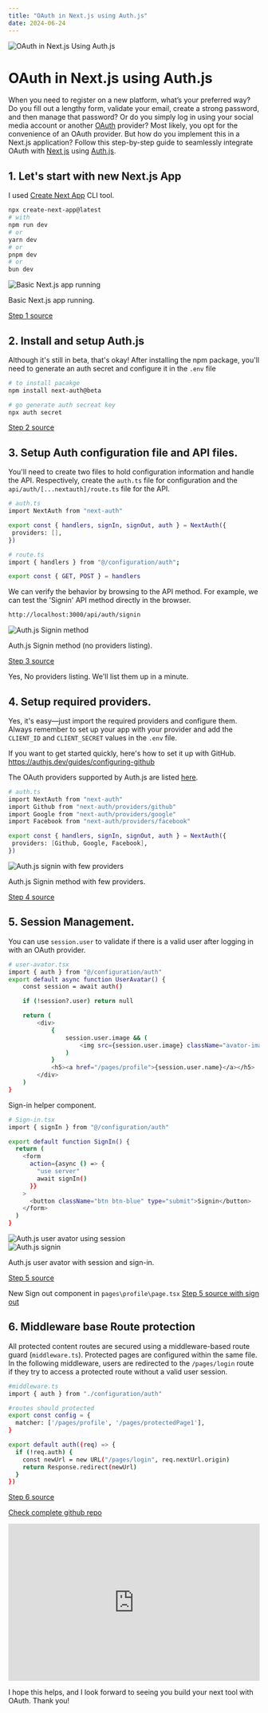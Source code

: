 ```yaml
---
title: "OAuth in Next.js using Auth.js"
date: 2024-06-24
---
```


<div class="row">
    <div class="col-md-12 header-banner">
        <img src="{{site.baseurl}}/assets/2024-06-24/header.jpg" class="full-width-image" title="OAuth in Next.js Using Auth.js" >
    </div>
</div>
    
# OAuth in Next.js using Auth.js

When you need to register on a new platform, what’s your preferred way? Do you fill out a lengthy form, validate your email, create a strong password, and then manage that password? Or do you simply log in using your social media account or another [OAuth](https://oauth.net/2/) provider? Most likely, you opt for the convenience of an OAuth provider. But how do you implement this in a Next.js application? Follow this step-by-step guide to seamlessly integrate OAuth with [Next js](https://nextjs.org/) using [Auth.js](https://authjs.dev/).

## 1. Let's start with new Next.js App
 I used [Create Next App](https://www.npmjs.com/package/create-next-app) CLI tool.

 ```bash
 npx create-next-app@latest
 # with 
npm run dev
# or
yarn dev
# or
pnpm dev
# or
bun dev
```
<div class="row">
    <div class="col-md-12">
        <img src="{{site.baseurl}}/assets/2024-06-24/next-js-basic-app.PNG" class="full-width-image" title="Basic Next.js app running">
        <p>Basic Next.js app running.</p>
        <span>
        <a href="https://github.com/sankalpaa/NextJs-AuthJs/tree/327446e0c0659859467088aa9bb7d7021cf7d8c8">Step 1 source</a>
        </span>
    </div>
</div>

## 2. Install and setup Auth.js
Although it's still in beta, that's okay! After installing the npm package, you'll need to generate an auth secret and configure it in the `.env` file

 ```bash
 # to install pacakge
npm install next-auth@beta

# go generate auth secreat key
npx auth secret
```

<div class="row">
    <div class="col-md-12">
        <span>
        <a href="https://github.com/sankalpaa/NextJs-AuthJs/tree/69abc5c02bcefa17b1bad68f3f8740d0c3326dc4">Step 2 source</a>
        </span>
    </div>
</div>

## 3. Setup Auth configuration file and API files.
You'll need to create two files to hold configuration information and handle the API. Respectively, create the `auth.ts` file for configuration and the `api/auth/[...nextauth]/route.ts` file for the API. 

 ```bash
 # auth.ts
import NextAuth from "next-auth"
 
export const { handlers, signIn, signOut, auth } = NextAuth({
  providers: [],
})
```
 ```bash
 # route.ts
import { handlers } from "@/configuration/auth";

export const { GET, POST } = handlers
```

We can verify the behavior by browsing to the API method. For example, we can test the 'Signin' API method directly in the browser.


 ```bash
http://localhost:3000/api/auth/signin
```

<div class="row">
    <div class="col-md-12">
        <img src="{{site.baseurl}}/assets/2024-06-24/next-js-auth-js-signin-api-without-providers.PNG" class="full-width-image" title="Auth.js Signin method">
        <p>Auth.js Signin method (no providers listing).</p>
        <span>
        <a href="https://github.com/sankalpaa/NextJs-AuthJs/tree/427745f3da8eef46489c35bb44970096f81d5962">Step 3 source</a>
        </span>
    </div>
</div>

Yes, No providers listing. We'll list them up in a minute.

## 4. Setup required providers. 
Yes, it's easy—just import the required providers and configure them. Always remember to set up your app with your provider and add the `CLIENT_ID` and `CLIENT_SECRET` values in the `.env` file.

If you want to get started quickly, here's how to set it up with GitHub.
https://authjs.dev/guides/configuring-github

The OAuth providers supported by Auth.js are listed [here](https://authjs.dev/getting-started/authentication/oauth).

 ```bash
 # auth.ts
import NextAuth from "next-auth"
import Github from "next-auth/providers/github"
import Google from "next-auth/providers/google"
import Facebook from "next-auth/providers/facebook"
 
export const { handlers, signIn, signOut, auth } = NextAuth({
  providers: [Github, Google, Facebook],
})
```

<div class="row">
    <div class="col-md-12">
        <img src="{{site.baseurl}}/assets/2024-06-24/next-js-auth-js-signin-api-with-providers.PNG" class="full-width-image" title="Auth.js signin with few providers">
        <p>Auth.js Signin method with few providers.</p>
        <span>
        <a href="https://github.com/sankalpaa/NextJs-AuthJs/tree/cc6575dc96d5ac1abe81fd0c7119255a02ee7e93">Step 4 source</a>
        </span>
    </div>
</div>

## 5. Session Management. 

You can use `session.user` to validate if there is a valid user after logging in with an OAuth provider.

```bash
# user-avator.tsx
import { auth } from "@/configuration/auth"
export default async function UserAvatar() {
    const session = await auth()

    if (!session?.user) return null

    return (
        <div>
            {
                session.user.image && (
                    <img src={session.user.image} className="avator-image" alt="User Avatar" />
                )
            }
            <h5><a href="/pages/profile">{session.user.name}</a></h5>
        </div>
    )
}
```
Sign-in helper component.
```bash
# Sign-in.tsx 
import { signIn } from "@/configuration/auth"

export default function SignIn() {
  return (
    <form
      action={async () => {
        "use server"
        await signIn()
      }}
    >
      <button className="btn btn-blue" type="submit">Signin</button>
    </form>
  )
} 
```

<div class="row">
    <div class="col-md-12">
        <div class="row">
            <div class="col-md-6">
                <img src="{{site.baseurl}}/assets/2024-06-24/next-js-auth-js-user-avator.PNG" class="full-width-image" title="Auth.js user avator using session">
            </div>
            <div class="col-md-6">
                <img src="{{site.baseurl}}/assets/2024-06-24/next-js-auth-js-sign-in-component.PNG" class="full-width-image" title="Auth.js signin">
            </div>
        </div>
        <p>Auth.js user avator with session and sign-in.</p>
        <span>
        <a href="https://github.com/sankalpaa/NextJs-AuthJs/commit/c0becf46541cc8b707baaa14a687e753a3631579">Step 5 source</a>
        </span>
    </div>
</div>

New Sign out component in `pages\profile\page.tsx`
<a href="https://github.com/sankalpaa/NextJs-AuthJs/commit/ccb0a0a104506e42e0d6d3c1beb31c92285dd0c2">Step 5 source with sign out</a>

## 6. Middleware base Route protection
All protected content routes are secured using a middleware-based route guard (`middleware.ts`). Protected pages are configured within the same file. In the following middleware, users are redirected to the `/pages/login` route if they try to access a protected route without a valid user session.


```bash
#middleware.ts
import { auth } from "./configuration/auth"

#routes should protected
export const config = {
  matcher: ['/pages/profile', '/pages/protectedPage1'],
}

export default auth((req) => {
  if (!req.auth) {
    const newUrl = new URL("/pages/login", req.nextUrl.origin)
    return Response.redirect(newUrl)
  }
})
```

<a href="https://github.com/sankalpaa/NextJs-AuthJs/commit/ccb0a0a104506e42e0d6d3c1beb31c92285dd0c2">Step 6 source</a>

[Check complete github repo](https://github.com/sankalpaa/NextJs-AuthJs)

<div class="row">
    <div class="col-sm-12">
        <div class="col-md-12 center">
        <iframe width="560" height="315" src="https://www.youtube.com/embed/wnsl_4oZCzs?si=gMlW13dIliP9G1Ta" title="YouTube video player" frameborder="0" allow="accelerometer; autoplay; clipboard-write; encrypted-media; gyroscope; picture-in-picture; web-share" referrerpolicy="strict-origin-when-cross-origin" allowfullscreen style="max-width: 100%;"></iframe>
        </div>
    </div>
</div>

I hope this helps, and I look forward to seeing you build your next tool with OAuth. Thank you!
